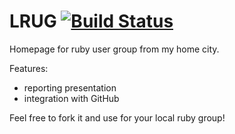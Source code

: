 # LRUG [![Build Status](https://secure.travis-ci.org/bkzl/lrug.pl.png)](http://travis-ci.org/bkzl/lrug.pl)

Homepage for ruby user group from my home city.

Features:

 * reporting presentation
 * integration with GitHub

Feel free to fork it and use for your local ruby group!
